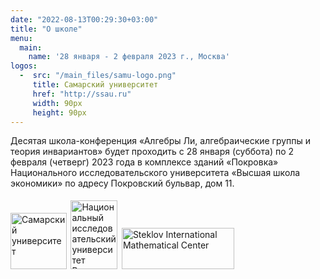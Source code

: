 ```yaml
---
date: "2022-08-13T00:29:30+03:00"
title: "О школе"
menu:
  main:
    name: '28 января - 2 февраля 2023 г., Москва'
logos:
  -  src: "/main_files/samu-logo.png"
     title: Самарский университет
     href: "http://ssau.ru"
     width: 90px
     height: 90px
---
```


Деcятая школа-конференция «Алгебры Ли, алгебраические группы и теория инвариантов» будет проходить с 28 января (суббота) по 2 февраля (четверг) 2023 года в комплексе зданий «Покровка» Национального исследовательского университета «Высшая школа экономики» по адресу Покровский бульвар, дом 11.

<!--[Здесь](https://www.hse.ru/buildinghse/pokrovka/map) можно прочитать, как добраться до корпуса. -->

<div class="logos">
<a href="http://ssau.ru"><img style="width: 90px; height: 90px;" src="/main_files/samu-logo.png" alt="Самарский университет" title="Самарский университет" /></a>
<a href="https://math.hse.ru/latg/"><img style="margin: 2.5px; margin-top: 5px; width: 75px; height: 110px;" src="/main_files/atg_logo_sq.png" alt="Национальный исследовательский университет Высшая Школа Экономики" title="Национальный исследовательский университет Высшая Школа Экономики" /></a>
<a href="http://simc.mi-ras.ru"><img style="width: 180px; height: 66px;" src="/main_files/simc-logo.png" alt="Steklov International Mathematical Center" title="Steklov International Mathematical Center" /></a>

</div>
